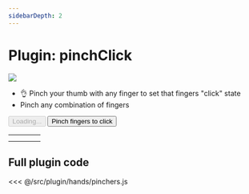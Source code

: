 ```yaml
---
sidebarDepth: 2
---
```

# Plugin: pinchClick

<Window>
  <div class="row">
    <div class="col-6"><img src="https://media4.giphy.com/media/tQ1vFtoMWWpgdCoJJj/giphy.gif"></div>
    <div class="col-6">
      <ul>
        <li>👌 Pinch your thumb with any finger to set that fingers "click" state</li>
        <li>Pinch any combination of fingers</li>
      </ul>
      <HandsfreeToggle class="full-width handsfree-hide-when-started-without-hands" text-off="Pinch fingers to click" text-on="Stop Hands" :opts="demoOpts" />
      <button class="handsfree-show-when-started-without-hands handsfree-show-when-loading" disabled><Fa-Spinner spin /> Loading...</button>
      <button class="handsfree-show-when-started-without-hands handsfree-hide-when-loading" @click="startDemo"><Fa-Video /> Pinch fingers to click</button>
    </div>
  </div>
</Window>

<table class="finger-pincher-table">
  <tr>
    <td>
      <div class="finger-pincher handsfree-hide-when-finger-pinched-0-0"></div>
      <div class="finger-pincher handsfree-show-when-finger-pinched-0-0"></div>
    </td>
    <td>
      <div class="finger-pincher handsfree-hide-when-finger-pinched-0-1"></div>
      <div class="finger-pincher handsfree-show-when-finger-pinched-0-1"></div>
    </td>
    <td>
      <div class="finger-pincher handsfree-hide-when-finger-pinched-0-2"></div>
      <div class="finger-pincher handsfree-show-when-finger-pinched-0-2"></div>
    </td>
    <td>
      <div class="finger-pincher handsfree-hide-when-finger-pinched-0-3"></div>
      <div class="finger-pincher handsfree-show-when-finger-pinched-0-3"></div>
    </td>
  </tr>
  <tr>
    <td>
      <div class="finger-pincher handsfree-hide-when-finger-pinched-1-0"></div>
      <div class="finger-pincher handsfree-show-when-finger-pinched-1-0"></div>
    </td>
    <td>
      <div class="finger-pincher handsfree-hide-when-finger-pinched-1-1"></div>
      <div class="finger-pincher handsfree-show-when-finger-pinched-1-1"></div>
    </td>
    <td>
      <div class="finger-pincher handsfree-hide-when-finger-pinched-1-2"></div>
      <div class="finger-pincher handsfree-show-when-finger-pinched-1-2"></div>
    </td>
    <td>
      <div class="finger-pincher handsfree-hide-when-finger-pinched-1-3"></div>
      <div class="finger-pincher handsfree-show-when-finger-pinched-1-3"></div>
    </td>
  </tr>
</table>


## Full plugin code

<<< @/src/plugin/hands/pinchers.js


<!-- Code -->
<script>
export default {
  data () {
    return {
      demoOpts: {
        weboji: false,
        hands: true,
        facemesh: false,
        pose: false,
        holistic: false,

        plugin: {
          pinchers: {enabled: true}
        }
      }
    }
  },

  methods: {
    /**
     * Start the page with our preset options
     */
    startDemo () {
      this.$root.handsfree.update(this.demoOpts)
    }
  }
}
</script>

<style lang="stylus">
.finger-pincher
  display inline-block
  width 32px
  height 32px
  border-radius 32px
  background #000
  margin auto

  &:last-child
    background #f00
</style>